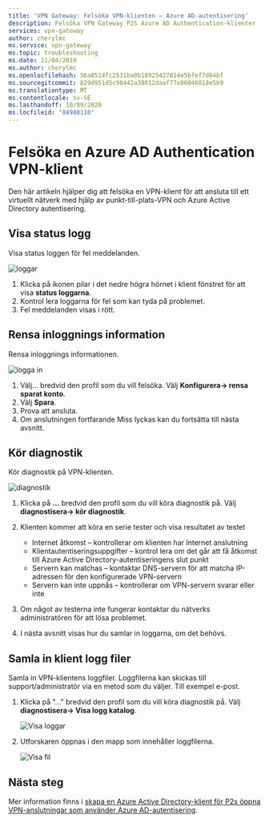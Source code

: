 ```yaml
---
title: 'VPN Gateway: Felsöka VPN-klienten – Azure AD-autentisering'
description: Felsöka VPN Gateway P2S Azure AD Authentication-klienter
services: vpn-gateway
author: cherylmc
ms.service: vpn-gateway
ms.topic: troubleshooting
ms.date: 11/04/2019
ms.author: cherylmc
ms.openlocfilehash: 56a8514fc2531ba0b18925427814e5bfef7d64bf
ms.sourcegitcommit: 829d951d5c90442a38012daaf77e86046018e5b9
ms.translationtype: MT
ms.contentlocale: sv-SE
ms.lasthandoff: 10/09/2020
ms.locfileid: "84988110"
---
```

# <a name="troubleshoot-an-azure-ad-authentication-vpn-client"></a>Felsöka en Azure AD Authentication VPN-klient

Den här artikeln hjälper dig att felsöka en VPN-klient för att ansluta till ett virtuellt nätverk med hjälp av punkt-till-plats-VPN och Azure Active Directory autentisering.

## <a name="view-status-log"></a><a name="status"></a>Visa status logg

Visa status loggen för fel meddelanden.

![loggar](./media/troubleshoot-ad-vpn-client/1.png)

1. Klicka på ikonen pilar i det nedre högra hörnet i klient fönstret för att visa **status loggarna**.
2. Kontrol lera loggarna för fel som kan tyda på problemet.
3. Fel meddelanden visas i rött.

## <a name="clear-sign-in-information"></a><a name="clear"></a>Rensa inloggnings information

Rensa inloggnings informationen.

![logga in](./media/troubleshoot-ad-vpn-client/2.png)

1. Välj... bredvid den profil som du vill felsöka. Välj **Konfigurera-> rensa sparat konto**.
2. Välj **Spara**.
3. Prova att ansluta.
4. Om anslutningen fortfarande Miss lyckas kan du fortsätta till nästa avsnitt.

## <a name="run-diagnostics"></a><a name="diagnostics"></a>Kör diagnostik

Kör diagnostik på VPN-klienten.

![diagnostik](./media/troubleshoot-ad-vpn-client/3.png)

1. Klicka på **...** bredvid den profil som du vill köra diagnostik på. Välj **diagnostisera-> kör diagnostik**.
2. Klienten kommer att köra en serie tester och visa resultatet av testet

   * Internet åtkomst – kontrollerar om klienten har Internet anslutning
   * Klientautentiseringsuppgifter – kontrol lera om det går att få åtkomst till Azure Active Directory-autentiseringens slut punkt
   * Servern kan matchas – kontaktar DNS-servern för att matcha IP-adressen för den konfigurerade VPN-servern
   * Servern kan inte uppnås – kontrollerar om VPN-servern svarar eller inte
3. Om något av testerna inte fungerar kontaktar du nätverks administratören för att lösa problemet.
4. I nästa avsnitt visas hur du samlar in loggarna, om det behövs.

## <a name="collect-client-log-files"></a><a name="logfiles"></a>Samla in klient logg filer

Samla in VPN-klientens loggfiler. Loggfilerna kan skickas till support/administratör via en metod som du väljer. Till exempel e-post.

1. Klicka på "..." bredvid den profil som du vill köra diagnostik på. Välj **diagnostisera-> Visa logg katalog**.

   ![Visa loggar](./media/troubleshoot-ad-vpn-client/4.png)
2. Utforskaren öppnas i den mapp som innehåller loggfilerna.

   ![Visa fil](./media/troubleshoot-ad-vpn-client/5.png)

## <a name="next-steps"></a>Nästa steg

Mer information finns i [skapa en Azure Active Directory-klient för P2s öppna VPN-anslutningar som använder Azure AD-autentisering](openvpn-azure-ad-tenant.md).